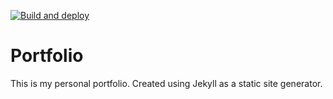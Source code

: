 [![Build and deploy](https://github.com/chrila/portfolio/actions/workflows/github-pages.yml/badge.svg)](https://github.com/chrila/portfolio/actions/workflows/github-pages.yml)

# Portfolio
This is my personal portfolio. Created using Jekyll as a static site generator.
